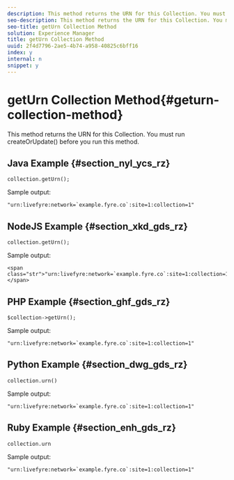 ```yaml
---
description: This method returns the URN for this Collection. You must run createOrUpdate() before you run this method.
seo-description: This method returns the URN for this Collection. You must run createOrUpdate() before you run this method.
seo-title: getUrn Collection Method
solution: Experience Manager
title: getUrn Collection Method
uuid: 2f4d7796-2ae5-4b74-a958-40825c6bff16
index: y
internal: n
snippet: y
---
```


# getUrn Collection Method{#geturn-collection-method}

This method returns the URN for this Collection. You must run createOrUpdate() before you run this method.

## Java Example {#section_nyl_ycs_rz}

```
collection.getUrn(); 

```

Sample output:

```
"urn:livefyre:network=`example.fyre.co`:site=1:collection=1" 

```

## NodeJS Example {#section_xkd_gds_rz}

```
collection.getUrn(); 

```

Sample output:

```
<span class="str">"urn:livefyre:network=`example.fyre.co`:site=1:collection=1"</span>
```

## PHP Example {#section_ghf_gds_rz}

```
$collection->getUrn(); 

```

Sample output:

```
"urn:livefyre:network=`example.fyre.co`:site=1:collection=1" 

```

## Python Example {#section_dwg_gds_rz}

```
collection.urn() 

```

Sample output:

```
"urn:livefyre:network=`example.fyre.co`:site=1:collection=1" 

```

## Ruby Example {#section_enh_gds_rz}

```
collection.urn
```

Sample output:

```
"urn:livefyre:network=`example.fyre.co`:site=1:collection=1" 

```

